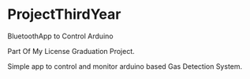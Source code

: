 # ProjectThirdYear
BluetoothApp to Control Arduino

Part Of My License Graduation Project.

Simple app to control and monitor arduino based Gas Detection System.

